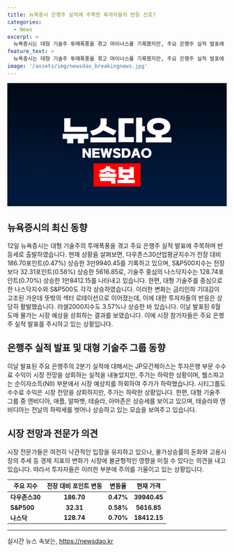 ```yaml
---
title: 뉴욕증시 은행주 실적에 주목한 투자자들의 반등 신호?
categories:
  - News
excerpt: >
  뉴욕증시는 대형 기술주 투매폭풍을 겪고 마이너스를 기록했지만, 주요 은행주 실적 발표에 주목하며 반등세로 출발했다. 지수 상승세를 보이며 대형 기술주들의 대량 처분과 중소형주 매수로 인한 섹터 로테이션 장세가 펼쳐졌고, 러셀2000지수는 3.57% 상승했다. 주요 은행주 중 JP모건체이스와 웰스파고의 실적은 시장 예상을 상회했으나 주가는 하락했고, 대형 기술주는 대부분 회복세를 보였다. 미국 4대 상업은행 중 3곳의 2분기 실적 공개와 도매 물가에 대한 시장의 신경질적인 반응에 대한 관심이 집중되었다.
feature_text: >
  뉴욕증시는 대형 기술주 투매폭풍을 겪고 마이너스를 기록했지만, 주요 은행주 실적 발표에 주목하며 반등세로 출발했다. 지수 상승세를 보이며 대형 기술주들의 대량 처분과 중소형주 매수로 인한 섹터 로테이션 장세가 펼쳐졌고, 러셀2000지수는 3.57% 상승했다. 주요 은행주 중 JP모건체이스와 웰스파고의 실적은 시장 예상을 상회했으나 주가는 하락했고, 대형 기술주는 대부분 회복세를 보였다. 미국 4대 상업은행 중 3곳의 2분기 실적 공개와 도매 물가에 대한 시장의 신경질적인 반응에 대한 관심이 집중되었다.
image: '/assets/img/newsdao_breakingnews.jpg'
---
```


<p><img src="/assets/img/newsdao_breakingnews.jpg" alt="firstkoreanews 속보" /></p>

<h2 data-ke-size="size26">뉴욕증시의 최신 동향</h2>

<p data-ke-size="size16">12일 뉴욕증시는 대형 기술주의 투매폭풍을 겪고 주요 은행주 실적 발표에 주목하며 반등세로 출발하였습니다. 현재 상황을 살펴보면, 다우존스30산업평균지수가 전장 대비 186.70포인트(0.47%) 상승한 3만9940.45를 기록하고 있으며, S&P500지수는 전장보다 32.31포인트(0.58%) 상승한 5616.85로, 기술주 중심의 나스닥지수는 128.74포인트(0.70%) 상승한 1만8412.15를 나타내고 있습니다. 한편, 대형 기술주를 중심으로 한 나스닥지수와 S&P500도 각각 상승하였습니다. 이러한 변화는 금리인하 기대감이 고조된 가운데 뜻밖의 섹터 로테이션으로 이어졌는데, 이에 대한 투자자들의 반응은 상당히 활발했습니다. 러셀2000지수도 3.57%나 상승한 바 있습니다. 이날 발표된 6월 도매 물가는 시장 예상을 상회하는 결과를 보였습니다. 이에 시장 참가자들은 주요 은행주 실적 발표를 주시하고 있는 상황입니다.</p>

<h2 data-ke-size="size26">은행주 실적 발표 및 대형 기술주 그룹 동향</h2>

<p data-ke-size="size16">이날 발표된 주요 은행주의 2분기 실적에 대해서는 JP모건체이스는 투자은행 부문 수수료 수익이 시장 전망을 상회하는 실적을 내놓았지만, 주가는 하락한 상황이며, 웰스파고는 순이자소득(NII) 부분에서 시장 예상치를 하회하여 주가가 하락했습니다. 시티그룹도 수수료 수익은 시장 전망을 상회하지만, 주가는 하락한 상황입니다. 한편, 대형 기술주 그룹 중 엔비디아, 애플, 알파벳, 테슬라, 아마존은 상승세를 보이고 있으며, 테슬라와 엔비디아는 전날의 하락세를 벗어나 상승하고 있는 모습을 보여주고 있습니다.</p>

<h2 data-ke-size="size26">시장 전망과 전문가 의견</h2>

<p data-ke-size="size16">시장 전문가들은 여전히 낙관적인 입장을 유지하고 있으나, 물가상승률의 둔화와 고용시장의 추세 등 경제 지표의 변화가 시장에 불균형적인 영향을 미칠 수 있다는 의견을 내고 있습니다. 따라서 투자자들은 이러한 부분에 주의를 기울이고 있는 상황입니다.</p>

<table>
    <thead>
        <tr>
            <th>주요 지수</th>
            <th>전장 대비 포인트 변동</th>
            <th>변동율</th>
            <th>현재 가격</th>
        </tr>
    </thead>
    <tbody>
        <tr>
            <td><b>다우존스30</b></td>
            <td style="text-align: center; height: 17px;"><b>186.70</b></td>
            <td style="text-align: center; height: 17px;"><b>0.47%</b></td>
            <td style="text-align: center; height: 17px;"><b>39940.45</b></td>
        </tr>
        <tr>
            <td><b>S&P500</b></td>
            <td style="text-align: center; height: 17px;"><b>32.31</b></td>
            <td style="text-align: center; height: 17px;"><b>0.58%</b></td>
            <td style="text-align: center; height: 17px;"><b>5616.85</b></td>
        </tr>
        <tr>
            <td><b>나스닥</b></td>
            <td style="text-align: center; height: 17px;"><b>128.74</b></td>
            <td style="text-align: center; height: 17px;"><b>0.70%</b></td>
            <td style="text-align: center; height: 17px;"><b>18412.15</b></td>
        </tr>
    </tbody>
</table>

<p><hr></p>
실시간 뉴스 속보는, <a href="https://newsdao.kr" rel="dofollow">https://newsdao.kr</a>


